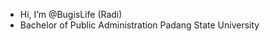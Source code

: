 - Hi, I’m @BugisLife (Radi)
- Bachelor of Public Administration
Padang State University

<!---
BugisLife/BugisLife is a ✨ special ✨ repository because its `README.md` (this file) appears on your GitHub profile.
You can click the Preview link to take a look at your changes.
--->
